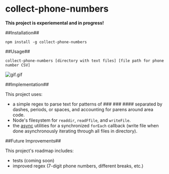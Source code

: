 # collect-phone-numbers

**This project is experiemental and in progress!**

##Installation##

`npm install -g collect-phone-numbers`


##Usage##

`collect-phone-numbers [directory with text files] [file path for phone number CSV]`

![gif.gif](http://s10.postimg.org/eb8tsrig9/works.gif)


##Implementation##

This project uses:
* a simple regex to parse text for patterns of ### ### #### separated by dashes, periods, or spaces, and accounting for parens around area code.
* Node's filesystem for `readdir`, `readFfile`, and `writeFile`.
* the [async](https://github.com/caolan/async) utilities for a synchronized `forEach` callback (write file when done asynchronously iterating through all files in directory).

##Future Improvements##

This project's roadmap includes:
* tests (coming soon)
* improved regex (7-digit phone numbers, different breaks, etc.)
